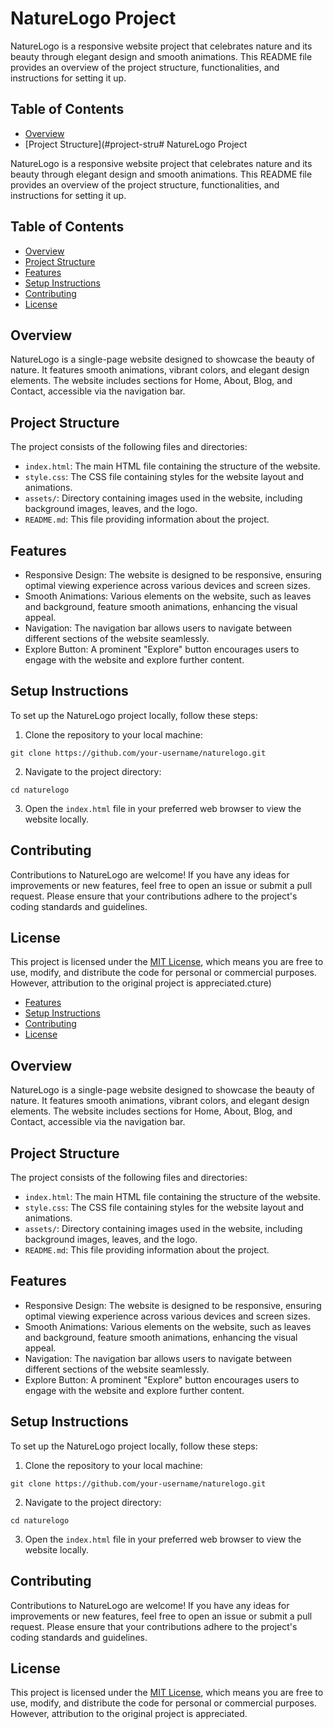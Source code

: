 # NatureLogo Project

NatureLogo is a responsive website project that celebrates nature and its beauty through elegant design and smooth animations. This README file provides an overview of the project structure, functionalities, and instructions for setting it up.

## Table of Contents

- [Overview](#overview)
- [Project Structure](#project-stru# NatureLogo Project

NatureLogo is a responsive website project that celebrates nature and its beauty through elegant design and smooth animations. This README file provides an overview of the project structure, functionalities, and instructions for setting it up.

## Table of Contents

- [Overview](#overview)
- [Project Structure](#project-structure)
- [Features](#features)
- [Setup Instructions](#setup-instructions)
- [Contributing](#contributing)
- [License](#license)

## Overview

NatureLogo is a single-page website designed to showcase the beauty of nature. It features smooth animations, vibrant colors, and elegant design elements. The website includes sections for Home, About, Blog, and Contact, accessible via the navigation bar.

## Project Structure

The project consists of the following files and directories:

- `index.html`: The main HTML file containing the structure of the website.
- `style.css`: The CSS file containing styles for the website layout and animations.
- `assets/`: Directory containing images used in the website, including background images, leaves, and the logo.
- `README.md`: This file providing information about the project.

## Features

- Responsive Design: The website is designed to be responsive, ensuring optimal viewing experience across various devices and screen sizes.
- Smooth Animations: Various elements on the website, such as leaves and background, feature smooth animations, enhancing the visual appeal.
- Navigation: The navigation bar allows users to navigate between different sections of the website seamlessly.
- Explore Button: A prominent "Explore" button encourages users to engage with the website and explore further content.

## Setup Instructions

To set up the NatureLogo project locally, follow these steps:

1. Clone the repository to your local machine:

```
git clone https://github.com/your-username/naturelogo.git
```

2. Navigate to the project directory:

```
cd naturelogo
```

3. Open the `index.html` file in your preferred web browser to view the website locally.

## Contributing

Contributions to NatureLogo are welcome! If you have any ideas for improvements or new features, feel free to open an issue or submit a pull request. Please ensure that your contributions adhere to the project's coding standards and guidelines.

## License

This project is licensed under the [MIT License](LICENSE), which means you are free to use, modify, and distribute the code for personal or commercial purposes. However, attribution to the original project is appreciated.cture)
- [Features](#features)
- [Setup Instructions](#setup-instructions)
- [Contributing](#contributing)
- [License](#license)

## Overview

NatureLogo is a single-page website designed to showcase the beauty of nature. It features smooth animations, vibrant colors, and elegant design elements. The website includes sections for Home, About, Blog, and Contact, accessible via the navigation bar.

## Project Structure

The project consists of the following files and directories:

- `index.html`: The main HTML file containing the structure of the website.
- `style.css`: The CSS file containing styles for the website layout and animations.
- `assets/`: Directory containing images used in the website, including background images, leaves, and the logo.
- `README.md`: This file providing information about the project.

## Features

- Responsive Design: The website is designed to be responsive, ensuring optimal viewing experience across various devices and screen sizes.
- Smooth Animations: Various elements on the website, such as leaves and background, feature smooth animations, enhancing the visual appeal.
- Navigation: The navigation bar allows users to navigate between different sections of the website seamlessly.
- Explore Button: A prominent "Explore" button encourages users to engage with the website and explore further content.

## Setup Instructions

To set up the NatureLogo project locally, follow these steps:

1. Clone the repository to your local machine:

```
git clone https://github.com/your-username/naturelogo.git
```

2. Navigate to the project directory:

```
cd naturelogo
```

3. Open the `index.html` file in your preferred web browser to view the website locally.

## Contributing

Contributions to NatureLogo are welcome! If you have any ideas for improvements or new features, feel free to open an issue or submit a pull request. Please ensure that your contributions adhere to the project's coding standards and guidelines.

## License

This project is licensed under the [MIT License](LICENSE), which means you are free to use, modify, and distribute the code for personal or commercial purposes. However, attribution to the original project is appreciated.